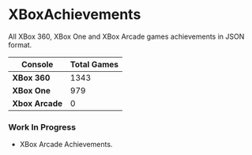 # XBoxAchievements
All XBox 360, XBox One and XBox Arcade games achievements in JSON format.


| Console         | Total Games |
| --------------- | ----------- |
| **XBox 360**    | 1343        |
| **XBox One**    | 979         |
| **Xbox Arcade** | 0           |


### Work In Progress
- XBox Arcade Achievements.
